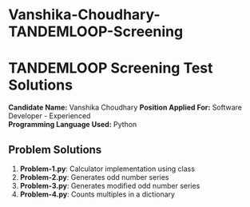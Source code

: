 # Vanshika-Choudhary-TANDEMLOOP-Screening
# TANDEMLOOP Screening Test Solutions

**Candidate Name:** Vanshika Choudhary
**Position Applied For:** Software Developer - Experienced  
**Programming Language Used:** Python  

## Problem Solutions

1. **Problem-1.py**: Calculator implementation using class
2. **Problem-2.py**: Generates odd number series
3. **Problem-3.py**: Generates modified odd number series
4. **Problem-4.py**: Counts multiples in a dictionary

